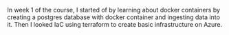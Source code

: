 In week 1 of the course, I started of by learning about docker containers by creating a postgres database with docker container and ingesting data into it. Then I looked IaC using terraform to create basic infrastructure on Azure.
